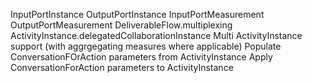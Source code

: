 InputPortInstance
OutputPortInstance
InputPortMeasurement
OutputPortMeasurement
DeliverableFlow.multiplexing
ActivityInstance.delegatedCollaborationInstance
Multi ActivityInstance support (with aggrgegating measures where applicable)
Populate ConversationFOrAction parameters from ActivityInstance
Apply ConversationForAction parameters to ActivityInstance
